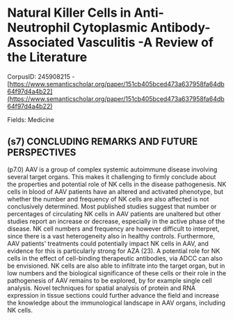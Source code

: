 # Natural Killer Cells in Anti-Neutrophil Cytoplasmic Antibody-Associated Vasculitis -A Review of the Literature

CorpusID: 245908215 - [https://www.semanticscholar.org/paper/151cb405bced473a637958fa64db64f97d4a4b22](https://www.semanticscholar.org/paper/151cb405bced473a637958fa64db64f97d4a4b22)

Fields: Medicine

## (s7) CONCLUDING REMARKS AND FUTURE PERSPECTIVES
(p7.0) AAV is a group of complex systemic autoimmune disease involving several target organs. This makes it challenging to firmly conclude about the properties and potential role of NK cells in the disease pathogenesis. NK cells in blood of AAV patients have an altered and activated phenotype, but whether the number and frequency of NK cells are also affected is not conclusively determined. Most published studies suggest that number or percentages of circulating NK cells in AAV patients are unaltered but other studies report an increase or decrease, especially in the active phase of the disease. NK cell numbers and frequency are however difficult to interpret, since there is a vast heterogeneity also in healthy controls. Furthermore, AAV patients' treatments could potentially impact NK cells in AAV, and evidence for this is particularly strong for AZA (23). A potential role for NK cells in the effect of cell-binding therapeutic antibodies, via ADCC can also be envisioned. NK cells are also able to infiltrate into the target organ, but in low numbers and the biological significance of these cells or their role in the pathogenesis of AAV remains to be explored, by for example single cell analysis. Novel techniques for spatial analysis of protein and RNA expression in tissue sections could further advance the field and increase the knowledge about the immunological landscape in AAV organs, including NK cells.
